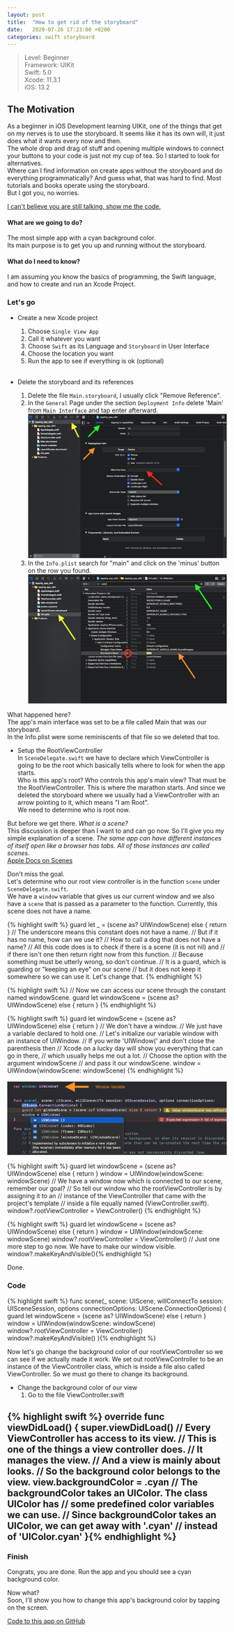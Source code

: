 ```yaml
---
layout: post
title:  "How to get rid of the storyboard"
date:   2020-07-26 17:23:00 +0200
categories: swift storyboard
---
```

> Level: Beginner <br/>
> Framework: UIKit <br/>
> Swift: 5.0 <br/>
> Xcode: 11.3.1 <br/>
> iOS: 13.2 <br/>

## The Motivation 

As a beginner in iOS Development learning UIKit, one of the things that get on my nerves is to use the storyboard. It seems like it has its own will, it just does what it wants every now and then.  
The whole drop and drag of stuff and opening multiple windows to connect your buttons to your code is just not my cup of tea. So I started to look for alternatives.  
Where can I find information on create apps without the storyboard and do everything programmatically? And guess what, that was hard to find. Most tutorials and books operate using the storyboard. <br/> But I got you, no worries. 

[I can't believe you are still talking, show me the code.](#code)
#### What are we going to do?
The most simple app with a cyan background color.  
Its main purpose is to get you up and running without the storyboard.

#### What do I need to know?
I am assuming you know the basics of programming, the Swift language, and how to create and run an Xcode Project.

### Let's go

* Create a new Xcode project
	1. Choose `Single View App`
	2. Call it whatever you want
	3. Choose `Swift` as its Language and `Storyboard` in User Interface
	4. Choose the location you want  
	5. Run the app to see if everything is ok (optional)<br/><br/>

* Delete the storyboard and its references
	1. Delete the file `Main.storyboard`, I usually click "Remove Reference".
	2. In the `General` Page under the section `Deployment Info` delete 'Main' <br/>
	from `Main Interface` and tap enter afterward.
	![Deleting Main from Main Interface](/assets/how_to_get_rid_of_the_storyboard/tapping_app_uikit_delete_storyboard.png)
	3. In the `Info.plist` search for "main" and click on the 'minus' button on the row you found.
	![Deleting Main from Info.plist](/assets/how_to_get_rid_of_the_storyboard/tapping_app_uikit_delete_main_from_info.png)

What happened here?  
The app's main interface was set to be a file called Main that was our storyboard.<br/>
In the Info.plist were some reminiscents of that file so we deleted that too.

* Setup the RootViewController  
In `SceneDelegate.swift` we have to declare which ViewController is going to be the root which basically tells where to look 
for when the app starts.  
Who is this app's root? Who controls this app's main view? That must be the RootViewController. This is where the marathon
starts. And since we deleted the storyboard where we usually had a ViewController with an arrow pointing to it, which means "I am Root".  
We need to determine who is root now.

But before we get there. *What is a scene?*  
This discussion is deeper than I want to and can go now. So I'll give you my simple explanation of a scene. *The same app can have different instances of itself open like a browser has tabs. All of those instances are called scenes.*  
[Apple Docs on Scenes](https://developer.apple.com/documentation/uikit/app_and_environment/scenes)


Don't miss the goal.  
Let's determine who our root view controller is in the function `scene` under `SceneDelegate.swift`.  
We have a `window` variable that gives us our current window and we also have a `scene` that is passed as a parameter to the function. Currently, this scene does not have a name.  


{% highlight swift %} guard let _ = (scene as? UIWindowScene) else { return }
 // The underscore means this constant does not have a name.
 // But if it has no name, how can we use it?
 // How to call a dog that does not have a name?
 // All this code does is to check if there is a scene (it is not nil) and 
 // if there isn't one then return right now from this function.
 // Because something must be utterly wrong, so don't continue.
 // It is a guard, which is guarding or "keeping an eye" on our scene 
 // but it does not keep it somewhere so we can use it. Let's change that.
{% endhighlight %}


{% highlight swift %} // Now we can access our scene through the constant named windowScene.
 guard let windowScene = (scene as? UIWindowScene) else { return }
{% endhighlight %}

{% highlight swift %} guard let windowScene = (scene as? UIWindowScene) else { return }
 // We don't have a window. 
 // We just have a variable declared to hold one.
 // Let's initialize our variable window with an instance of UIWindow.
 // If you write 'UIWindow(' and don't close the parenthesis then
 // Xcode on a lucky day will show you everything that can go in there, 
 // which usually helps me out a lot.
 // Choose the option with the argument windowScene 
 // and pass it our windowScene.
 window = UIWindow(windowScene: windowScene) {% endhighlight %}  
<br/>![Deleting Main from Info.plist](/assets/how_to_get_rid_of_the_storyboard/tapping_app_uikit_windowscene.png)

{% highlight swift %} guard let windowScene = (scene as? UIWindowScene) else { return }
 window = UIWindow(windowScene: windowScene)
 // We have a window now which is connected to our scene, remember our goal?
 // So tell our window who the rootViewController is by assigning it to an 
 // instance of the ViewController that came with the project's template
 // inside a file equally named (ViewController.swift).
 window?.rootViewController = ViewController()
 {% endhighlight %}


{% highlight swift %} guard let windowScene = (scene as? UIWindowScene) else { return }
 window = UIWindow(windowScene: windowScene)
 window?.rootViewController = ViewController()
 // Just one more step to go now. We have to make our window visible.
 window?.makeKeyAndVisible(){% endhighlight %}  

Done.    
### <a name="code">Code</a>
{% highlight swift %} func scene(_ scene: UIScene, willConnectTo session: UISceneSession, 
   options connectionOptions: UIScene.ConnectionOptions) {
   guard let windowScene = (scene as? UIWindowScene) else { return }
   window = UIWindow(windowScene: windowScene)
   window?.rootViewController = ViewController()
   window?.makeKeyAndVisible()
 }{% endhighlight %}


Now let's go change the background color of our rootViewController so we can see if we actually made it work.
We set out rootViewController to be an instance of the ViewController class, which is inside a file also called ViewController. So we must go there to change its background.
* Change the background color of our view
	1. Go to the file ViewController.swift

{% highlight swift %} override func viewDidLoad() {
   super.viewDidLoad()
   // Every ViewController has access to its view. 
   // This is one of the things a view controller does.
   // It manages the view.
   // And a view is mainly about looks. 
   // So the background color belongs to the view.
   view.backgroundColor = .cyan
   // The backgroundColor takes an UIColor. The class UIColor has
   // some predefined color variables we can use.
   // Since backgroundColor takes an UIColor, we can get away with '.cyan'
   // instead of 'UIColor.cyan'
 }{% endhighlight %}
----
### Finish

Congrats, you are done.
Run the app and you should see a cyan background color.

Now what?  
Soon, I'll show you how to change this app's background color by tapping on the screen.

[Code to this app on GitHub](https://github.com/MarinaBSA/blogApps/tree/master/tapping_app/tapping_app_uikit)

